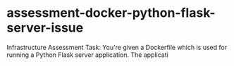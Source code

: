 # assessment-docker-python-flask-server-issue
Infrastructure Assessment Task: You're given a Dockerfile which is used for running a Python Flask server application. The applicati
